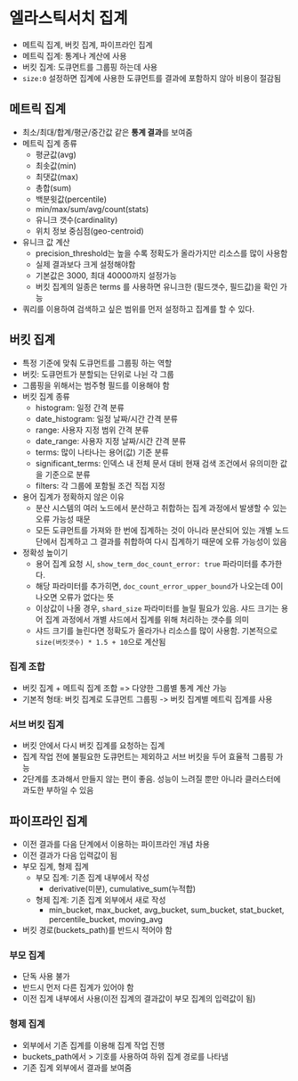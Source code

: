 # 엘라스틱서치 집계
- 메트릭 집계, 버킷 집계, 파이프라인 집계
- 메트릭 집계: 통계나 계산에 사용
- 버킷 집계: 도큐먼트를 그룹핑 하는데 사용
- `size:0` 설정하면 집계에 사용한 도큐먼트를 결과에 포함하지 않아 비용이 절감됨 

## 메트릭 집계
- 최소/최대/합계/평군/중간값 같은 **통계 결과**를 보여줌
- 메트릭 집계 종류
  - 평균값(avg)
  - 최솟값(min)
  - 최댓값(max)
  - 총합(sum)
  - 백분윗값(percentile)
  - min/max/sum/avg/count(stats)
  - 유니크 갯수(cardinality)
  - 위치 정보 중심점(geo-centroid)
- 유니크 값 계산
  - precision_threshold는 높을 수록 정확도가 올라가지만 리소스를 많이 사용함
  - 실제 결과보다 크게 설정해야함
  - 기본값은 3000, 최대 40000까지 설정가능
  - 버킷 집계의 일종은 terms 를 사용하면 유니크한 (필드갯수, 필드값)을 확인 가능
- 쿼리를 이용하여 검색하고 싶은 범위를 먼저 설정하고 집계를 할 수 있다.

## 버킷 집계
- 특정 기준에 맞춰 도큐먼트를 그룹핑 하는 역할
- 버킷: 도큐먼트가 분할되는 단위로 나뉜 각 그룹
- 그룹핑을 위해서는 범주형 필드를 이용해야 함
- 버킷 집계 종류
  - histogram: 일정 간격 분류
  - date_histogram: 일정 날짜/시간 간격 분류
  - range: 사용자 지정 범위 간격 분류
  - date_range: 사용자 지정 날짜/시간 간격 분류
  - terms: 많이 나타나는 용어(값) 기준 분류
  - significant_terms: 인덱스 내 전체 문서 대비 현재 검색 조건에서 유의미한 값을 기준으로 분류
  - filters: 각 그룹에 포함될 조건 직접 지정
- 용어 집계가 정확하지 않은 이유
  - 분산 시스템의 여러 노드에서 분산하고 취합하는 집계 과정에서 발생할 수 있는 오류 가능성 때문
  - 모든 도큐먼트를 가져와 한 번에 집계하는 것이 아니라 분산되어 있는 개별 노드단에서 집계하고 그 결과를 취합하여 다시 집계하기 때문에 오류 가능성이 있음
- 정확성 높이기
  - 용어 집계 요청 시, `show_term_doc_count_error: true` 파라미터를 추가한다.
  - 해당 파라미터를 추가히면, `doc_count_error_upper_bound`가 나오는데 0이 나오면 오류가 없다는 뜻
  - 이상값이 나올 경우, `shard_size` 파라미터를 늘릴 필요가 있음. 샤드 크기는 용어 집계 과정에서 개별 샤드에서 집계를 위해 처리하는 갯수를 의미
  - 샤드 크기를 늘린다면 정확도가 올라가나 리소스를 많이 사용함. 기본적으로 `size(버킷갯수) * 1.5 + 10`으로 계산됨
### 집계 조합
- 버킷 집계 + 메트릭 집계 조합 => 다양한 그룹별 통계 계산 가능
- 기본적 형태: 버킷 집계로 도큐먼트 그룹핑 -> 버킷 집계별 메트릭 집계를 사용

### 서브 버킷 집계
- 버킷 안에서 다시 버킷 집계를 요청하는 집계
- 집계 작업 전에 불필요한 도큐먼트는 제외하고 서브 버킷을 두어 효율적 그룹핑 가능
- 2단계를 초과해서 만들지 않는 편이 좋음. 성능이 느려질 뿐만 아니라 클러스터에 과도한 부하일 수 있음

## 파이프라인 집계
- 이전 결과를 다음 단계에서 이용하는 파이프라인 개념 차용
- 이전 결과가 다음 입력값이 됨
- 부모 집계, 형제 집계
  - 부모 집계: 기존 집계 내부에서 작성
    - derivative(미분), cumulative_sum(누적합)
  - 형제 집계: 기존 집계 외부에서 새로 작성
    - min_bucket, max_bucket, avg_bucket, sum_bucket, stat_bucket, percentile_bucket, moving_avg
- 버킷 경로(buckets_path)를 반드시 적어야 함
### 부모 집계
- 단독 사용 불가
- 반드시 먼저 다른 집계가 있어야 함
- 이전 집계 내부에서 사용(이전 집계의 결과값이 부모 집계의 입력값이 됨)

### 형제 집계
- 외부에서 기존 집계를 이용해 집계 작업 진행
- buckets_path에서 > 기호를 사용하여 하위 집계 경로를 나타냄
- 기존 집계 외부에서 결과를 보여줌
